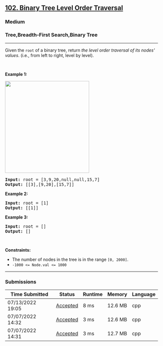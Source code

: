 <h2><a href="https://leetcode.com/problems/binary-tree-level-order-traversal/">102. Binary Tree Level Order Traversal</a></h2><h3>Medium</h3><h3>Tree,Breadth-First Search,Binary Tree</h3><hr><div><p>Given the <code>root</code> of a binary tree, return <em>the level order traversal of its nodes' values</em>. (i.e., from left to right, level by level).</p>

<p>&nbsp;</p>
<p><strong>Example 1:</strong></p>
<img alt="" src="https://assets.leetcode.com/uploads/2021/02/19/tree1.jpg" style="width: 277px; height: 302px;">
<pre><strong>Input:</strong> root = [3,9,20,null,null,15,7]
<strong>Output:</strong> [[3],[9,20],[15,7]]
</pre>

<p><strong>Example 2:</strong></p>

<pre><strong>Input:</strong> root = [1]
<strong>Output:</strong> [[1]]
</pre>

<p><strong>Example 3:</strong></p>

<pre><strong>Input:</strong> root = []
<strong>Output:</strong> []
</pre>

<p>&nbsp;</p>
<p><strong>Constraints:</strong></p>

<ul>
	<li>The number of nodes in the tree is in the range <code>[0, 2000]</code>.</li>
	<li><code>-1000 &lt;= Node.val &lt;= 1000</code></li>
</ul>
</div><hr><h3>Submissions</h3><table class=""><colgroup><col><col><col><col><col></colgroup><thead class="ant-table-thead"><tr><th class="time-column__1guG"><span class="ant-table-header-column"><div><span class="ant-table-column-title">Time Submitted</span><span class="ant-table-column-sorter"></span></div></span></th><th class="status-column__3SUg"><span class="ant-table-header-column"><div><span class="ant-table-column-title">Status</span><span class="ant-table-column-sorter"></span></div></span></th><th class="runtime-column__1ka_"><span class="ant-table-header-column"><div><span class="ant-table-column-title">Runtime</span><span class="ant-table-column-sorter"></span></div></span></th><th class="memory-column__1dxp"><span class="ant-table-header-column"><div><span class="ant-table-column-title">Memory</span><span class="ant-table-column-sorter"></span></div></span></th><th class="lang-column__tR-8"><span class="ant-table-header-column"><div><span class="ant-table-column-title">Language</span><span class="ant-table-column-sorter"></span></div></span></th></tr></thead><tbody class="ant-table-tbody"><tr class="ant-table-row ant-table-row-level-0" data-row-key="746090086"><td class="time-column__1guG">07/13/2022 19:05</td><td class="status-column__3SUg"><a href="/submissions/detail/746090086/" target="_blank" class="ac__35gz" data-submission-id="746090086">Accepted</a></td><td class="runtime-column__1ka_">8 ms</td><td class="memory-column__1dxp">12.6 MB</td><td class="lang-column__tR-8">cpp</td></tr><tr class="ant-table-row ant-table-row-level-0" data-row-key="740808536"><td class="time-column__1guG">07/07/2022 14:32</td><td class="status-column__3SUg"><a href="/submissions/detail/740808536/" target="_blank" class="ac__35gz" data-submission-id="740808536">Accepted</a></td><td class="runtime-column__1ka_">3 ms</td><td class="memory-column__1dxp">12.6 MB</td><td class="lang-column__tR-8">cpp</td></tr><tr class="ant-table-row ant-table-row-level-0" data-row-key="740807966"><td class="time-column__1guG">07/07/2022 14:31</td><td class="status-column__3SUg"><a href="/submissions/detail/740807966/" target="_blank" class="ac__35gz" data-submission-id="740807966">Accepted</a></td><td class="runtime-column__1ka_">3 ms</td><td class="memory-column__1dxp">12.7 MB</td><td class="lang-column__tR-8">cpp</td></tr></tbody></table>